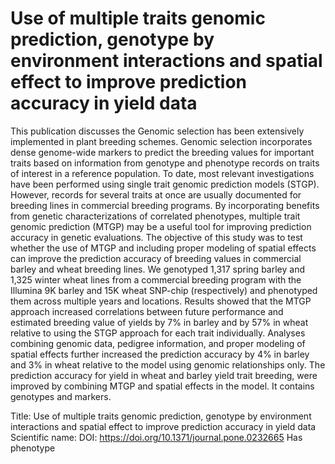 # Use of multiple traits genomic prediction, genotype by environment interactions and spatial effect to improve prediction accuracy in yield data

This publication discusses the Genomic selection has been extensively implemented in plant breeding schemes. Genomic selection incorporates dense genome-wide markers to predict the breeding values for important traits based on information from genotype and phenotype records on traits of interest in a reference population. To date, most relevant investigations have been performed using single trait genomic prediction models (STGP). However, records for several traits at once are usually documented for breeding lines in commercial breeding programs. By incorporating benefits from genetic characterizations of correlated phenotypes, multiple trait genomic prediction (MTGP) may be a useful tool for improving prediction accuracy in genetic evaluations. The objective of this study was to test whether the use of MTGP and including proper modeling of spatial effects can improve the prediction accuracy of breeding values in commercial barley and wheat breeding lines. We genotyped 1,317 spring barley and 1,325 winter wheat lines from a commercial breeding program with the Illumina 9K barley and 15K wheat SNP-chip (respectively) and phenotyped them across multiple years and locations. Results showed that the MTGP approach increased correlations between future performance and estimated breeding value of yields by 7% in barley and by 57% in wheat relative to using the STGP approach for each trait individually. Analyses combining genomic data, pedigree information, and proper modeling of spatial effects further increased the prediction accuracy by 4% in barley and 3% in wheat relative to the model using genomic relationships only. The prediction accuracy for yield in wheat and barley yield trait breeding, were improved by combining MTGP and spatial effects in the model.
It contains  genotypes and  markers.

Title: Use of multiple traits genomic prediction, genotype by environment interactions and spatial effect to improve prediction accuracy in yield data
Scientific name: 
DOI: https://doi.org/10.1371/journal.pone.0232665
Has phenotype 

